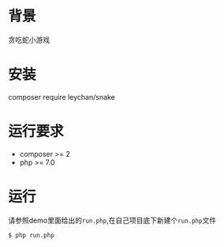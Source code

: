 # 背景
贪吃蛇小游戏

# 安装
composer require leychan/snake

# 运行要求
- composer >= 2
- php >= 7.0

# 运行
请参照demo里面给出的`run.php`,在自己项目底下新建个`run.php`文件

`$ php run.php`